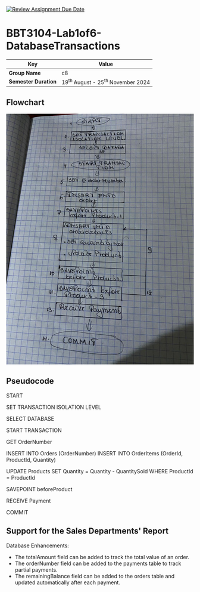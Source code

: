 [![Review Assignment Due Date](https://classroom.github.com/assets/deadline-readme-button-22041afd0340ce965d47ae6ef1cefeee28c7c493a6346c4f15d667ab976d596c.svg)](https://classroom.github.com/a/r-tQZu0l)
# BBT3104-Lab1of6-DatabaseTransactions


| **Key**                                                               | Value                                                                                                                                                                              |
|---------------|---------------------------------------------------------|
| **Group Name**                                                             | c8|
| **Semester Duration**                                                 | 19<sup>th</sup> August - 25<sup>th</sup> November 2024                                                                                                                       |

## Flowchart
![alt text](<WhatsApp Image 2024-09-17 at 03.50.30_278b17d0.jpg>)
## Pseudocode
START

SET TRANSACTION ISOLATION LEVEL

SELECT DATABASE

START TRANSACTION

GET OrderNumber

INSERT INTO Orders (OrderNumber)
INSERT INTO OrderItems (OrderId, ProductId, Quantity)

UPDATE Products SET Quantity = Quantity - QuantitySold WHERE ProductId = ProductId

SAVEPOINT beforeProduct

RECEIVE Payment

COMMIT
## Support for the Sales Departments' Report
Database Enhancements:
- The totalAmount field can be added to track the total value of an order.
- The orderNumber field can be added to the payments table to track partial payments.
- The remainingBalance field can be added to the orders table and updated automatically after each payment.